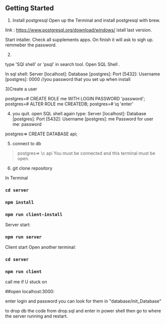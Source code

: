 ## Getting Started

1) Install postgresql 
Open up the Terminal and install postgresql with brew.

link : https://www.postgresql.org/download/windows/
 istall last version.

 Start intaller. Check all supplements apps. 
  On finish it will ask to sigh up. remmeber the password.

2)
type 'SQl shell' or 'psql' in search tool.
Open SQL Shell .


In sql shell: 
Server [localhost]:
Database [postgres]:
Port [5432]:
Username [postgres]: 0000 //you password that you set up when install

3)Create a user

postgres=# CREATE ROLE me WITH LOGIN PASSWORD 'password';
postgres=# ALTER ROLE me CREATEDB;
postgres=# \q
'enter'

4) you quit. open SQL shell again
type: 
Server [localhost]:
Database [postgres]:
Port [5432]:
Username [postgres]: me
Password for user me: password

postgres=> CREATE DATABASE api;

5) connect to db
>postgres=> \c api
You must be connected and this terminal must be open.

6) git clone repository 


In Terminal
### `cd server`
### `npm install`
### `npm run client-install`
Server start:
### `npm run server`

Client start
Open another terminal:
### `cd server`
### `npm run client`

call me if U stuck on 
  
##open localhost:3000:

enter login and password 
you can look for them in "database/init_Database"



to drop db the code from drop.sql and enter in power shell 
then go to where the server running and restart.

